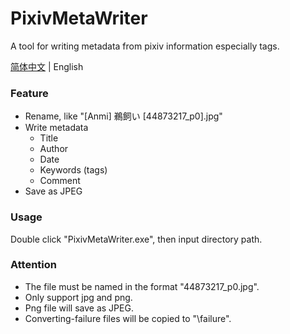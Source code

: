 # PixivMetaWriter

A tool for writing metadata from pixiv information especially tags.

[简体中文](README.md) | English

### Feature

- Rename, like "[Anmi] 鵜飼い [44873217_p0].jpg"
- Write metadata
  - Title
  - Author
  - Date
  - Keywords (tags)
  - Comment
- Save as JPEG

### Usage

Double click "PixivMetaWriter.exe", then input directory path.

### Attention

- The file must be named in the format "44873217_p0.jpg".
- Only support jpg and png.
- Png file will save as JPEG.
- Converting-failure files will be copied to "\failure".